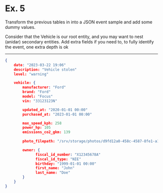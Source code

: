 # Ex. 5

Transform the previous tables in [](./naming_4.md) into a JSON event sample and add some
dummy values.

Consider that the Vehicle is our root entity, and you may want to nest (anidar) secondary entities. 
Add extra fields if you need to, to fully identify the event, one extra depth is ok

----

```json
{
    date: "2023-03-22 19:06"
    description: "Vehicle stolen"
    level: "warning"

    vehicle: {
        manufacturer: "Ford"
        brand: "Ford"
        model: "Focus"
        vin: "33123123N"

        updated_at: "2020-01-01 00:00"
        purchased_at: "2023-01-01 00:00"

        max_speed_kph: 258
        power_hp: 105
        emissions_co2_gkm: 139
  
        photo_filepath: "/srv/storage/photos/d9fd12a0-458c-4587-8fe1-a118c3888101.png"

        owner: {
              fiscal_id_number: "X12345678A"
              fiscal_id_type: "NIE"
              birthday: "1999-01-01 00:00"
              first_name: "John"
              last_name: "Doe"
        }
    }
}
```
